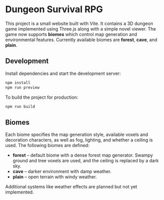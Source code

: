 # Dungeon Survival RPG

This project is a small website built with Vite. It contains a 3D dungeon game implemented using Three.js along with a simple novel viewer.
The game now supports **biomes** which control map generation and environmental
features. Currently available biomes are **forest**, **cave**, and **plain**.

## Development

Install dependencies and start the development server:

```bash
npm install
npm run preview
```

To build the project for production:

```bash
npm run build
```

## Biomes

Each biome specifies the map generation style, available voxels and decoration
characters, as well as fog, lighting, and whether a ceiling is used. The
following biomes are defined:

- **forest** – default biome with a dense forest map generator. Swampy ground
  and tree voxels are used, and the ceiling is replaced by a dark sky.
- **cave** – darker environment with damp weather.
- **plain** – open terrain with windy weather.

Additional systems like weather effects are planned but not yet implemented.

